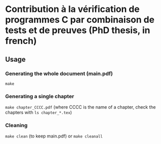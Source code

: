 # Contribution à la vérification de programmes C par combinaison de tests et de preuves (PhD thesis, in french)

## Usage

### Generating the whole document (main.pdf)

`make`

### Generating a single chapter

`make chapter_CCCC.pdf` (where CCCC is the name of a chapter, check the chapters with `ls chapter_*.tex`)

### Cleaning

`make clean` (to keep main.pdf)
or `make cleanall`
